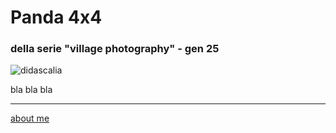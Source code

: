 # Panda 4x4
### della serie "village photography" - gen 25

![](Link "didascalia")  

bla bla bla

---  
[about me](https://about.me/cacioman) 
